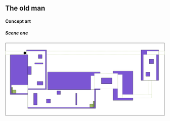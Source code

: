 ## The old man

#### Concept art
##### Scene one
![](https://raw.githubusercontent.com/eduardomessias/the-old-man/master/concept/the-old-man-scene-one.png)

